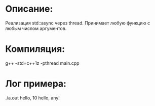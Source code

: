 # Описание:
Реализация std::async через thread. Принимает любую функцию с любым числом аргументов.

# Компиляция:
g++ -std=c++1z  -pthread main.cpp

# Лог примера:
./a.out
hello, 10
hello, any!
